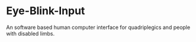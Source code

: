 # Eye-Blink-Input
An software based human computer interface for quadriplegics and people with disabled limbs.
